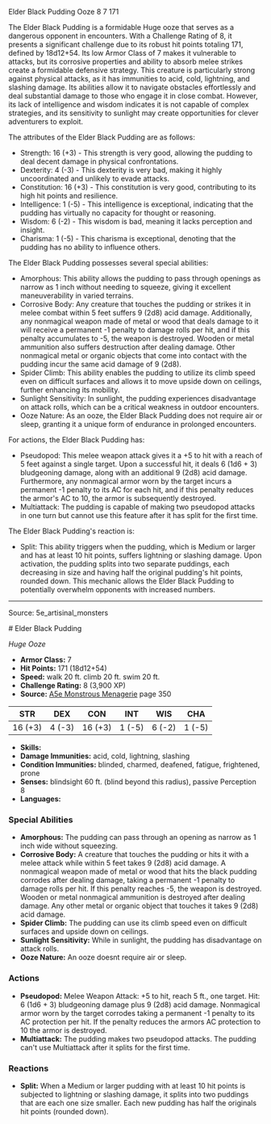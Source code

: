 <MonsterName/>Elder Black Pudding</MonsterName>
<CreatureType/>Ooze</CreatureType>
<CR/>8</CR>
<AC/>7</AC>
<HP/>171</HP>
<summary>The Elder Black Pudding is a formidable Huge ooze that serves as a dangerous opponent in encounters. With a Challenge Rating of 8, it presents a significant challenge due to its robust hit points totaling 171, defined by 18d12+54. Its low Armor Class of 7 makes it vulnerable to attacks, but its corrosive properties and ability to absorb melee strikes create a formidable defensive strategy. This creature is particularly strong against physical attacks, as it has immunities to acid, cold, lightning, and slashing damage. Its abilities allow it to navigate obstacles effortlessly and deal substantial damage to those who engage it in close combat. However, its lack of intelligence and wisdom indicates it is not capable of complex strategies, and its sensitivity to sunlight may create opportunities for clever adventurers to exploit.</summary>

<detail>

The attributes of the Elder Black Pudding are as follows: 
- Strength: 16 (+3) - This strength is very good, allowing the pudding to deal decent damage in physical confrontations.
- Dexterity: 4 (-3) - This dexterity is very bad, making it highly uncoordinated and unlikely to evade attacks.
- Constitution: 16 (+3) - This constitution is very good, contributing to its high hit points and resilience.
- Intelligence: 1 (-5) - This intelligence is exceptional, indicating that the pudding has virtually no capacity for thought or reasoning.
- Wisdom: 6 (-2) - This wisdom is bad, meaning it lacks perception and insight.
- Charisma: 1 (-5) - This charisma is exceptional, denoting that the pudding has no ability to influence others.

The Elder Black Pudding possesses several special abilities:
- Amorphous: This ability allows the pudding to pass through openings as narrow as 1 inch without needing to squeeze, giving it excellent maneuverability in varied terrains.
- Corrosive Body: Any creature that touches the pudding or strikes it in melee combat within 5 feet suffers 9 (2d8) acid damage. Additionally, any nonmagical weapon made of metal or wood that deals damage to it will receive a permanent -1 penalty to damage rolls per hit, and if this penalty accumulates to -5, the weapon is destroyed. Wooden or metal ammunition also suffers destruction after dealing damage. Other nonmagical metal or organic objects that come into contact with the pudding incur the same acid damage of 9 (2d8).
- Spider Climb: This ability enables the pudding to utilize its climb speed even on difficult surfaces and allows it to move upside down on ceilings, further enhancing its mobility.
- Sunlight Sensitivity: In sunlight, the pudding experiences disadvantage on attack rolls, which can be a critical weakness in outdoor encounters.
- Ooze Nature: As an ooze, the Elder Black Pudding does not require air or sleep, granting it a unique form of endurance in prolonged encounters.

For actions, the Elder Black Pudding has:
- Pseudopod: This melee weapon attack gives it a +5 to hit with a reach of 5 feet against a single target. Upon a successful hit, it deals 6 (1d6 + 3) bludgeoning damage, along with an additional 9 (2d8) acid damage. Furthermore, any nonmagical armor worn by the target incurs a permanent -1 penalty to its AC for each hit, and if this penalty reduces the armor's AC to 10, the armor is subsequently destroyed.
- Multiattack: The pudding is capable of making two pseudopod attacks in one turn but cannot use this feature after it has split for the first time.

The Elder Black Pudding's reaction is:
- Split: This ability triggers when the pudding, which is Medium or larger and has at least 10 hit points, suffers lightning or slashing damage. Upon activation, the pudding splits into two separate puddings, each decreasing in size and having half the original pudding's hit points, rounded down. This mechanic allows the Elder Black Pudding to potentially overwhelm opponents with increased numbers.</detail>



---

Source: 5e_artisinal_monsters

<statblock>
# Elder Black Pudding

*Huge* *Ooze*

- **Armor Class:** 7
- **Hit Points:** 171 (18d12+54)
- **Speed:** walk 20 ft. climb 20 ft. swim 20 ft.
- **Challenge Rating:** 8 (3,900 XP)
- **Source:** [A5e Monstrous Menagerie](https://enpublishingrpg.com/products/level-up-monstrous-menagerie-a5e) page 350

| STR | DEX | CON | INT | WIS | CHA |
| --- | --- | --- | --- | --- | --- |
| 16 (+3) | 4 (-3) | 16 (+3) | 1 (-5) | 6 (-2) | 1 (-5) |

- **Skills:** 
- **Damage Immunities:** acid, cold, lightning, slashing
- **Condition Immunities:** blinded, charmed, deafened, fatigue, frightened, prone
- **Senses:** blindsight 60 ft. (blind beyond this radius), passive Perception 8
- **Languages:** 

### Special Abilities

- **Amorphous:** The pudding can pass through an opening as narrow as 1 inch wide without squeezing.
- **Corrosive Body:** A creature that touches the pudding or hits it with a melee attack while within 5 feet takes 9 (2d8) acid damage. A nonmagical weapon made of metal or wood that hits the black pudding corrodes after dealing damage, taking a permanent -1 penalty to damage rolls per hit. If this penalty reaches -5, the weapon is destroyed. Wooden or metal nonmagical ammunition is destroyed after dealing damage. Any other metal or organic object that touches it takes 9 (2d8) acid damage.
- **Spider Climb:** The pudding can use its climb speed even on difficult surfaces and upside down on ceilings.
- **Sunlight Sensitivity:** While in sunlight, the pudding has disadvantage on attack rolls.
- **Ooze Nature:** An ooze doesnt require air or sleep.

### Actions

- **Pseudopod:** Melee Weapon Attack: +5 to hit, reach 5 ft., one target. Hit: 6 (1d6 + 3) bludgeoning damage plus 9 (2d8) acid damage. Nonmagical armor worn by the target corrodes  taking a permanent -1 penalty to its AC protection per hit. If the penalty reduces the armors AC protection to 10  the armor is destroyed.
- **Multiattack:** The pudding makes two pseudopod attacks. The pudding can't use Multiattack after it splits for the first time.

### Reactions

- **Split:** When a Medium or larger pudding with at least 10 hit points is subjected to lightning or slashing damage, it splits into two puddings that are each one size smaller. Each new pudding has half the originals hit points (rounded down).


</statblock>


